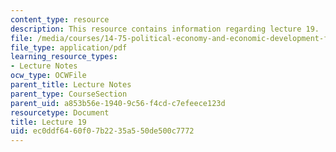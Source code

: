 ```yaml
---
content_type: resource
description: This resource contains information regarding lecture 19.
file: /media/courses/14-75-political-economy-and-economic-development-fall-2012/ec0ddf6460f07b2235a550de500c7772_MIT14_75F12_Lec19.pdf
file_type: application/pdf
learning_resource_types:
- Lecture Notes
ocw_type: OCWFile
parent_title: Lecture Notes
parent_type: CourseSection
parent_uid: a853b56e-1940-9c56-f4cd-c7efeece123d
resourcetype: Document
title: Lecture 19
uid: ec0ddf64-60f0-7b22-35a5-50de500c7772
---
```

